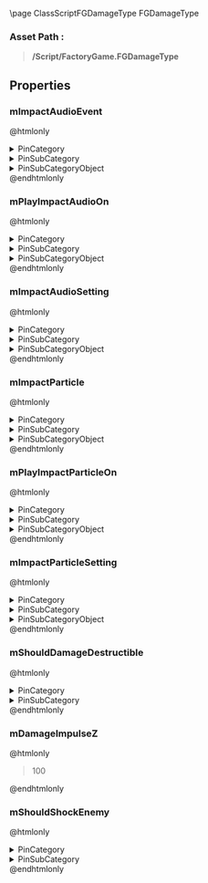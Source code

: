\page ClassScriptFGDamageType FGDamageType
### Asset Path :
<b><blockquote>/Script/FactoryGame.FGDamageType</blockquote></b>
## Properties

### mImpactAudioEvent
@htmlonly
<details>
 <summary>PinCategory</summary>
<blockquote>Object</blockquote>
</details>
<details>
 <summary>PinSubCategory</summary>
<blockquote>Object</blockquote>
</details>
<details>
 <summary>PinSubCategoryObject</summary>
<b><a href="_class_script_ak_audio_event.html"><blockquote>AkAudioEvent</blockquote></a></b>
</details>
@endhtmlonly

### mPlayImpactAudioOn
@htmlonly
<details>
 <summary>PinCategory</summary>
<blockquote>byte</blockquote>
</details>
<details>
 <summary>PinSubCategory</summary>
<blockquote>byte</blockquote>
</details>
<details>
 <summary>PinSubCategoryObject</summary>
<b><a href="_class_script_e_play_on_damage_event.html"><blockquote>EPlayOnDamageEvent</blockquote></a></b>
</details>
@endhtmlonly

### mImpactAudioSetting
@htmlonly
<details>
 <summary>PinCategory</summary>
<blockquote>byte</blockquote>
</details>
<details>
 <summary>PinSubCategory</summary>
<blockquote>byte</blockquote>
</details>
<details>
 <summary>PinSubCategoryObject</summary>
<b><a href="_class_script_e_override_setting.html"><blockquote>EOverrideSetting</blockquote></a></b>
</details>
@endhtmlonly

### mImpactParticle
@htmlonly
<details>
 <summary>PinCategory</summary>
<blockquote>Object</blockquote>
</details>
<details>
 <summary>PinSubCategory</summary>
<blockquote>Object</blockquote>
</details>
<details>
 <summary>PinSubCategoryObject</summary>
<b><a href="_class_script_particle_system.html"><blockquote>ParticleSystem</blockquote></a></b>
</details>
@endhtmlonly

### mPlayImpactParticleOn
@htmlonly
<details>
 <summary>PinCategory</summary>
<blockquote>byte</blockquote>
</details>
<details>
 <summary>PinSubCategory</summary>
<blockquote>byte</blockquote>
</details>
<details>
 <summary>PinSubCategoryObject</summary>
<b><a href="_class_script_e_play_on_damage_event.html"><blockquote>EPlayOnDamageEvent</blockquote></a></b>
</details>
@endhtmlonly

### mImpactParticleSetting
@htmlonly
<details>
 <summary>PinCategory</summary>
<blockquote>byte</blockquote>
</details>
<details>
 <summary>PinSubCategory</summary>
<blockquote>byte</blockquote>
</details>
<details>
 <summary>PinSubCategoryObject</summary>
<b><a href="_class_script_e_override_setting.html"><blockquote>EOverrideSetting</blockquote></a></b>
</details>
@endhtmlonly

### mShouldDamageDestructible
@htmlonly
<details>
 <summary>PinCategory</summary>
<blockquote>bool</blockquote>
</details>
<details>
 <summary>PinSubCategory</summary>
<blockquote>bool</blockquote>
</details>
@endhtmlonly

### mDamageImpulseZ
@htmlonly
<blockquote>100</blockquote>
@endhtmlonly

### mShouldShockEnemy
@htmlonly
<details>
 <summary>PinCategory</summary>
<blockquote>bool</blockquote>
</details>
<details>
 <summary>PinSubCategory</summary>
<blockquote>bool</blockquote>
</details>
@endhtmlonly

